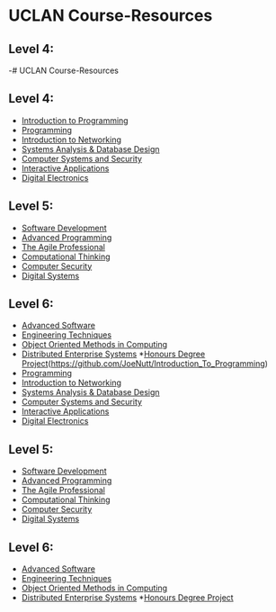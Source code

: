# UCLAN Course-Resources

## Level 4:

-# UCLAN Course-Resources

## Level 4:

- [Introduction to Programming](https://github.com/JoeNutt/Introduction_To_Programming)
- [Programming](https://github.com/JoeNutt/Programming)
- [Introduction to Networking](https://github.com/JoeNutt/Introduction_To_Networking)
- [Systems Analysis & Database Design](https://github.com/JoeNutt/Computer_Systems_and_Security)
- [Computer Systems and Security](https://github.com/JoeNutt/Computer_Systems_and_Security)
- [Interactive Applications](https://github.com/JoeNutt/Interactive_Applications)
- [Digital Electronics](https://github.com/JoeNutt/Digital_Electronics)

## Level 5:
- [Software Development]()
- [Advanced Programming]()
- [The Agile Professional]()
- [Computational Thinking]()
- [Computer Security]()
- [Digital Systems]()

## Level 6:
- [Advanced Software]()
- [Engineering Techniques]()
- [Object Oriented Methods in Computing]()
- [Distributed Enterprise Systems]() \*[Honours Degree Project]()(https://github.com/JoeNutt/Introduction_To_Programming)
- [Programming](https://github.com/JoeNutt/Programming)
- [Introduction to Networking](https://github.com/JoeNutt/Introduction_To_Networking)
- [Systems Analysis & Database Design](https://github.com/JoeNutt/Computer_Systems_and_Security)
- [Computer Systems and Security](https://github.com/JoeNutt/Computer_Systems_and_Security)
- [Interactive Applications](https://github.com/JoeNutt/Interactive_Applications)
- [Digital Electronics](https://github.com/JoeNutt/Digital_Electronics)

## Level 5:
- [Software Development]()
- [Advanced Programming]()
- [The Agile Professional]()
- [Computational Thinking]()
- [Computer Security]()
- [Digital Systems]()

## Level 6:
- [Advanced Software]()
- [Engineering Techniques]()
- [Object Oriented Methods in Computing]()
- [Distributed Enterprise Systems]() \*[Honours Degree Project]()
